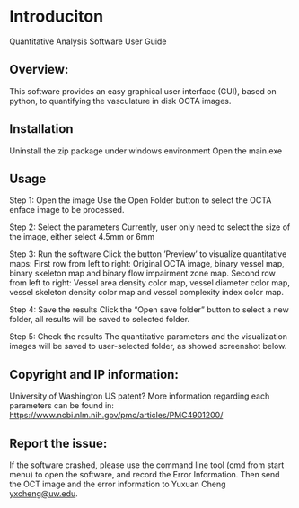 # Introduciton

Quantitative Analysis Software User Guide
## Overview:
This software provides an easy graphical user interface (GUI), based on python, to quantifying the vasculature in disk OCTA images.
 
## Installation
Uninstall the zip package under windows environment
Open the main.exe

## Usage

Step 1: Open the image
Use the Open Folder button to select the OCTA enface image to be processed.
 
Step 2: Select the parameters
Currently, user only need to select the size of the image, either select 4.5mm or 6mm
 

Step 3: Run the software
Click the button ’Preview’ to visualize quantitative maps:
First row from left to right:
Original OCTA image, binary vessel map, binary skeleton map and binary flow impairment zone map.
Second row from left to right:
Vessel area density color map, vessel diameter color map, vessel skeleton density color map and vessel complexity index color map. 
 


Step 4: Save the results
Click the “Open save folder” button to select a new folder, all results will be saved to selected folder.
 

Step 5: Check the results
The quantitative parameters and the visualization images will be saved to user-selected folder, as showed screenshot below.
 
 

## Copyright and IP information:
University of Washington
US patent?
More information regarding each parameters can be found in: https://www.ncbi.nlm.nih.gov/pmc/articles/PMC4901200/

## Report the issue:
If the software crashed, please use the command line tool (cmd from start menu) to open the software, and record the Error Information. Then send the OCT image and the error information to Yuxuan Cheng yxcheng@uw.edu.
